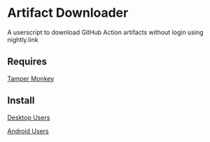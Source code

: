 # Artifact Downloader
A userscript to download GitHub Action artifacts without login using nightly.link

## Requires

[Tamper Monkey](https://chrome.google.com/webstore/detail/tampermonkey/dhdgffkkebhmkfjojejmpbldmpobfkfo)

## Install

[Desktop Users](https://github.com/rushiranpise/ArtifactDownloader/raw/main/ArtifactDownloader.user.js)

[Android Users](https://github.com/rushiranpise/ArtifactDownloader/raw/main/ArtifactDownloader.user.js)